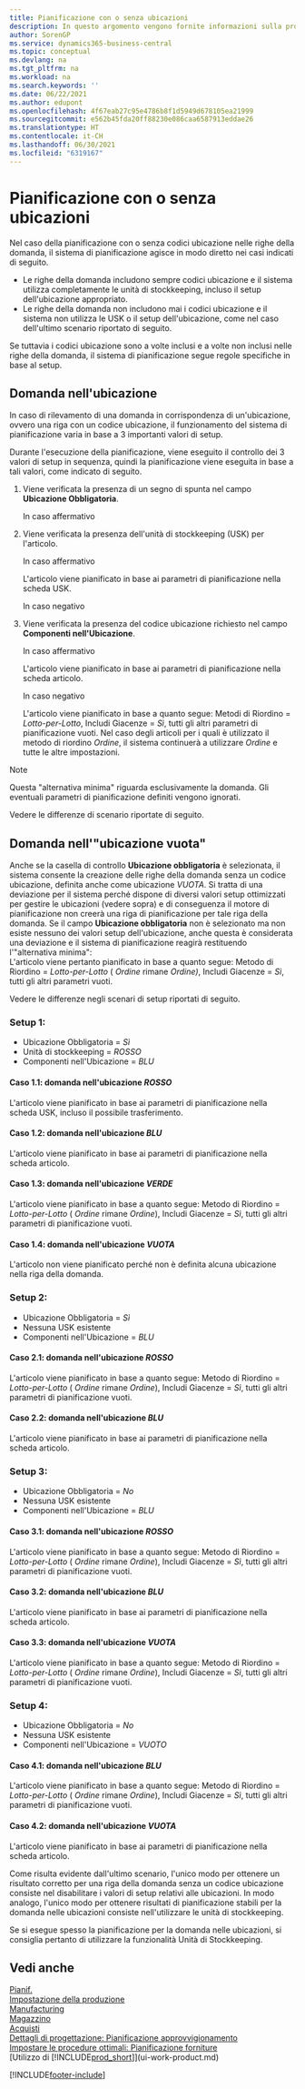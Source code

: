 ```yaml
---
title: Pianificazione con o senza ubicazioni
description: In questo argomento vengono fornite informazioni sulla produzione, inclusa la pianificazione degli approvvigionamenti, in Business Central.
author: SorenGP
ms.service: dynamics365-business-central
ms.topic: conceptual
ms.devlang: na
ms.tgt_pltfrm: na
ms.workload: na
ms.search.keywords: ''
ms.date: 06/22/2021
ms.author: edupont
ms.openlocfilehash: 4f67eab27c95e4786b8f1d5949d678105ea21999
ms.sourcegitcommit: e562b45fda20ff88230e086caa6587913eddae26
ms.translationtype: HT
ms.contentlocale: it-CH
ms.lasthandoff: 06/30/2021
ms.locfileid: "6319167"
---
```

# <a name="planning-with-or-without-locations"></a>Pianificazione con o senza ubicazioni
Nel caso della pianificazione con o senza codici ubicazione nelle righe della domanda, il sistema di pianificazione agisce in modo diretto nei casi indicati di seguito.  

-   Le righe della domanda includono sempre codici ubicazione e il sistema utilizza completamente le unità di stockkeeping, incluso il setup dell'ubicazione appropriato.  
-   Le righe della domanda non includono mai i codici ubicazione e il sistema non utilizza le USK o il setup dell'ubicazione, come nel caso dell'ultimo scenario riportato di seguito.  

Se tuttavia i codici ubicazione sono a volte inclusi e a volte non inclusi nelle righe della domanda, il sistema di pianificazione segue regole specifiche in base al setup.  

## <a name="demand-at-location"></a>Domanda nell'ubicazione  
In caso di rilevamento di una domanda in corrispondenza di un'ubicazione, ovvero una riga con un codice ubicazione, il funzionamento del sistema di pianificazione varia in base a 3 importanti valori di setup.  

Durante l'esecuzione della pianificazione, viene eseguito il controllo dei 3 valori di setup in sequenza, quindi la pianificazione viene eseguita in base a tali valori, come indicato di seguito.  

1.  Viene verificata la presenza di un segno di spunta nel campo **Ubicazione Obbligatoria**.  

    In caso affermativo  

2.  Viene verificata la presenza dell'unità di stockkeeping (USK) per l'articolo.  

    In caso affermativo  

    L'articolo viene pianificato in base ai parametri di pianificazione nella scheda USK.  

    In caso negativo  

3.  Viene verificata la presenza del codice ubicazione richiesto nel campo **Componenti nell'Ubicazione**.  

    In caso affermativo  

    L'articolo viene pianificato in base ai parametri di pianificazione nella scheda articolo.  

    In caso negativo  

    L'articolo viene pianificato in base a quanto segue: Metodi di Riordino =  *Lotto-per-Lotto*, Includi Giacenze =  *Sì*, tutti gli altri parametri di pianificazione vuoti. Nel caso degli articoli per i quali è utilizzato il metodo di riordino  *Ordine*, il sistema continuerà a utilizzare  *Ordine* e tutte le altre impostazioni.  

> [!NOTE]  
>  Questa "alternativa minima" riguarda esclusivamente la domanda. Gli eventuali parametri di pianificazione definiti vengono ignorati.  

Vedere le differenze di scenario riportate di seguito.  

## <a name="demand-at-blank-location"></a>Domanda nell'"ubicazione vuota"  
Anche se la casella di controllo **Ubicazione obbligatoria** è selezionata, il sistema consente la creazione delle righe della domanda senza un codice ubicazione, definita anche come ubicazione *VUOTA*. Si tratta di una deviazione per il sistema perché dispone di diversi valori setup ottimizzati per gestire le ubicazioni (vedere sopra) e di conseguenza il motore di pianificazione non creerà una riga di pianificazione per tale riga della domanda. Se il campo **Ubicazione obbligatoria** non è selezionato ma non esiste nessuno dei valori setup dell'ubicazione, anche questa è considerata una deviazione e il sistema di pianificazione reagirà restituendo l'"alternativa minima":   
L'articolo viene pertanto pianificato in base a quanto segue: Metodo di Riordino =  *Lotto-per-Lotto* ( *Ordine* rimane *Ordine)*, Includi Giacenze =  *Sì*, tutti gli altri parametri vuoti.  

Vedere le differenze negli scenari di setup riportati di seguito.  

### <a name="setup-1"></a>Setup 1:  

-   Ubicazione Obbligatoria = *Sì*  
-   Unità di stockkeeping =  *ROSSO*  
-   Componenti nell'Ubicazione =  *BLU*  

#### <a name="case-11-demand-is-at--red-location"></a>Caso 1.1: domanda nell'ubicazione *ROSSO*  

L'articolo viene pianificato in base ai parametri di pianificazione nella scheda USK, incluso il possibile trasferimento.  

#### <a name="case-12-demand-is-at--blue-location"></a>Caso 1.2: domanda nell'ubicazione *BLU*  

L'articolo viene pianificato in base ai parametri di pianificazione nella scheda articolo.  

#### <a name="case-13-demand-is-at--green-location"></a>Caso 1.3: domanda nell'ubicazione  *VERDE*  

L'articolo viene pianificato in base a quanto segue: Metodo di Riordino =  *Lotto-per-Lotto* ( *Ordine* rimane  *Ordine*), Includi Giacenze =  *Sì*, tutti gli altri parametri di pianificazione vuoti.  

#### <a name="case-14-demand-is-at--blank-location"></a>Caso 1.4: domanda nell'ubicazione  *VUOTA*  

L'articolo non viene pianificato perché non è definita alcuna ubicazione nella riga della domanda.  

### <a name="setup-2"></a>Setup 2:  

-   Ubicazione Obbligatoria = *Sì*  
-   Nessuna USK esistente  
-   Componenti nell'Ubicazione =  *BLU*  

#### <a name="case-21-demand-is-at--red-location"></a>Caso 2.1: domanda nell'ubicazione  *ROSSO*  

L'articolo viene pianificato in base a quanto segue: Metodo di Riordino =  *Lotto-per-Lotto* ( *Ordine* rimane  *Ordine*), Includi Giacenze =  *Sì*, tutti gli altri parametri di pianificazione vuoti.  

#### <a name="case-22-demand-is-at--blue-location"></a>Caso 2.2: domanda nell'ubicazione *BLU*  

L'articolo viene pianificato in base ai parametri di pianificazione nella scheda articolo.  

### <a name="setup-3"></a>Setup 3:  

-   Ubicazione Obbligatoria = *No*  
-   Nessuna USK esistente  
-   Componenti nell'Ubicazione =  *BLU*  

#### <a name="case-31-demand-is-at--red-location"></a>Caso 3.1: domanda nell'ubicazione  *ROSSO*  

L'articolo viene pianificato in base a quanto segue: Metodo di Riordino =  *Lotto-per-Lotto* ( *Ordine* rimane  *Ordine*), Includi Giacenze =  *Sì*, tutti gli altri parametri di pianificazione vuoti.  

#### <a name="case-32-demand-is-at--blue-location"></a>Caso 3.2: domanda nell'ubicazione *BLU*  

L'articolo viene pianificato in base ai parametri di pianificazione nella scheda articolo.  

#### <a name="case-33-demand-is-at--blank-location"></a>Caso 3.3: domanda nell'ubicazione  *VUOTA*  

L'articolo viene pianificato in base a quanto segue: Metodo di Riordino =  *Lotto-per-Lotto* ( *Ordine* rimane  *Ordine*), Includi Giacenze =  *Sì*, tutti gli altri parametri di pianificazione vuoti.  

### <a name="setup-4"></a>Setup 4:  

-   Ubicazione Obbligatoria = *No*  
-   Nessuna USK esistente  
-   Componenti nell'Ubicazione =  *VUOTO*  

#### <a name="case-41-demand-is-at--blue-location"></a>Caso 4.1: domanda nell'ubicazione  *BLU*  

L'articolo viene pianificato in base a quanto segue: Metodo di Riordino =  *Lotto-per-Lotto* ( *Ordine* rimane  *Ordine*), Includi Giacenze =  *Sì*, tutti gli altri parametri di pianificazione vuoti.  

#### <a name="case-42-demand-is-at--blank-location"></a>Caso 4.2: domanda nell'ubicazione  *VUOTA*  

L'articolo viene pianificato in base ai parametri di pianificazione nella scheda articolo.  

Come risulta evidente dall'ultimo scenario, l'unico modo per ottenere un risultato corretto per una riga della domanda senza un codice ubicazione consiste nel disabilitare i valori di setup relativi alle ubicazioni. In modo analogo, l'unico modo per ottenere risultati di pianificazione stabili per la domanda nelle ubicazioni consiste nell'utilizzare le unità di stockkeeping.  

Se si esegue spesso la pianificazione per la domanda nelle ubicazioni, si consiglia pertanto di utilizzare la funzionalità Unità di Stockkeeping.  

## <a name="see-also"></a>Vedi anche
[Pianif.](production-planning.md)    
[Impostazione della produzione](production-configure-production-processes.md)  
[Manufacturing](production-manage-manufacturing.md)    
[Magazzino](inventory-manage-inventory.md)  
[Acquisti](purchasing-manage-purchasing.md)  
[Dettagli di progettazione: Pianificazione approvvigionamento](design-details-supply-planning.md)   
[Impostare le procedure ottimali: Pianificazione forniture](setup-best-practices-supply-planning.md)  
[Utilizzo di [!INCLUDE[prod_short](includes/prod_short.md)]](ui-work-product.md)  


[!INCLUDE[footer-include](includes/footer-banner.md)]